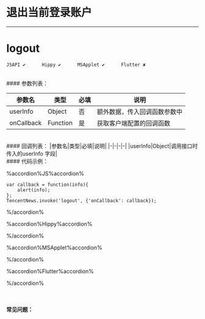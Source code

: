 # 退出当前登录账户
---
# logout

```
JSAPI ✔      Hippy ✔      MSApplet ✔      Flutter ✘
```
<br>
#### 参数列表：

|参数名|类型|必填|说明|
|-|-|-|-| 
|userInfo|Object|否|额外数据，传入回调函数参数中|
| onCallback | Function |是|获取客户端配置的回调函数|
<br>
#### 回调列表：
|参数名|类型|必填|说明|
|-|-|-|-| 
|userInfo|Object|调用接口时传入的userInfo 字段|
<br>
#### 代码示例：


%accordion%JS%accordion%

```
var callback = function(info){
    alert(info);
};
TencentNews.invoke('logout', {'onCallback': callback});

```

%/accordion%

%accordion%Hippy%accordion%

%/accordion%

%accordion%MSApplet%accordion%

%/accordion%

%accordion%Flutter%accordion%

%/accordion%

<br>

#### 常见问题：




